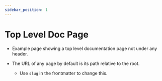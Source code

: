 ```yaml
---
sidebar_position: 1
---
```


# Top Level Doc Page

- Example page showing a top level documentation page not under any header.

- The URL of any page by default is its path relative to the root.
  - Use `slug` in the frontmatter to change this.

